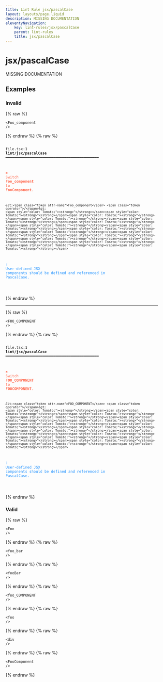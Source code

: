 ```yaml
---
title: Lint Rule jsx/pascalCase
layout: layouts/page.liquid
description: MISSING DOCUMENTATION
eleventyNavigation:
	key: lint-rules/jsx/pascalCase
	parent: lint-rules
	title: jsx/pascalCase
---
```


# jsx/pascalCase

MISSING DOCUMENTATION

<!-- EVERYTHING BELOW IS AUTOGENERATED. SEE SCRIPTS FOLDER FOR UPDATE SCRIPTS hash(d0705c790c90c166ef311f98db19bdde977eb2fe) -->

## Examples
### Invalid
{% raw %}<pre class="language-text"><code class="language-text"><<span class="token attr-name">Foo_component</span> <span class="token operator">/</span>></code></pre>{% endraw %}
{% raw %}<pre class="language-text"><code class="language-text">
 <span style="text-decoration-style: dotted;">file.tsx:1</span> <strong>lint/jsx/pascalCase</strong> ━━━━━━━━━━━━━━━━━━━━━━━━━━━━━━━━━━━━━━━━━━━

  <strong><span style="color: Tomato;">✖ </span></strong><span style="color: Tomato;">Switch </span><span style="color: Tomato;"><strong>Foo_component</strong></span><span style="color: Tomato;"> to </span><span style="color: Tomato;"><strong>FooComponent</strong></span><span style="color: Tomato;">.</span>

    &lt;<span class="token attr-name">Foo_component</span> <span class="token operator">/</span>&gt;
    <span style="color: Tomato;"><strong>^</strong></span><span style="color: Tomato;"><strong>^</strong></span><span style="color: Tomato;"><strong>^</strong></span><span style="color: Tomato;"><strong>^</strong></span><span style="color: Tomato;"><strong>^</strong></span><span style="color: Tomato;"><strong>^</strong></span><span style="color: Tomato;"><strong>^</strong></span><span style="color: Tomato;"><strong>^</strong></span><span style="color: Tomato;"><strong>^</strong></span><span style="color: Tomato;"><strong>^</strong></span><span style="color: Tomato;"><strong>^</strong></span><span style="color: Tomato;"><strong>^</strong></span><span style="color: Tomato;"><strong>^</strong></span><span style="color: Tomato;"><strong>^</strong></span><span style="color: Tomato;"><strong>^</strong></span><span style="color: Tomato;"><strong>^</strong></span><span style="color: Tomato;"><strong>^</strong></span>

  <strong><span style="color: DodgerBlue;">ℹ </span></strong><span style="color: DodgerBlue;">User-defined JSX components should be defined and referenced in</span>
    <span style="color: DodgerBlue;">PascalCase.</span>

</code></pre>{% endraw %}

---------------

{% raw %}<pre class="language-text"><code class="language-text"><<span class="token attr-name">FOO_COMPONENT</span> <span class="token operator">/</span>></code></pre>{% endraw %}
{% raw %}<pre class="language-text"><code class="language-text">
 <span style="text-decoration-style: dotted;">file.tsx:1</span> <strong>lint/jsx/pascalCase</strong> ━━━━━━━━━━━━━━━━━━━━━━━━━━━━━━━━━━━━━━━━━━━

  <strong><span style="color: Tomato;">✖ </span></strong><span style="color: Tomato;">Switch </span><span style="color: Tomato;"><strong>FOO_COMPONENT</strong></span><span style="color: Tomato;"> to </span><span style="color: Tomato;"><strong>FOOCOMPONENT</strong></span><span style="color: Tomato;">.</span>

    &lt;<span class="token attr-name">FOO_COMPONENT</span> <span class="token operator">/</span>&gt;
    <span style="color: Tomato;"><strong>^</strong></span><span style="color: Tomato;"><strong>^</strong></span><span style="color: Tomato;"><strong>^</strong></span><span style="color: Tomato;"><strong>^</strong></span><span style="color: Tomato;"><strong>^</strong></span><span style="color: Tomato;"><strong>^</strong></span><span style="color: Tomato;"><strong>^</strong></span><span style="color: Tomato;"><strong>^</strong></span><span style="color: Tomato;"><strong>^</strong></span><span style="color: Tomato;"><strong>^</strong></span><span style="color: Tomato;"><strong>^</strong></span><span style="color: Tomato;"><strong>^</strong></span><span style="color: Tomato;"><strong>^</strong></span><span style="color: Tomato;"><strong>^</strong></span><span style="color: Tomato;"><strong>^</strong></span><span style="color: Tomato;"><strong>^</strong></span><span style="color: Tomato;"><strong>^</strong></span>

  <strong><span style="color: DodgerBlue;">ℹ </span></strong><span style="color: DodgerBlue;">User-defined JSX components should be defined and referenced in</span>
    <span style="color: DodgerBlue;">PascalCase.</span>

</code></pre>{% endraw %}
### Valid
{% raw %}<pre class="language-text"><code class="language-text"><<span class="token attr-name">Foo</span> <span class="token operator">/</span>></code></pre>{% endraw %}
{% raw %}<pre class="language-text"><code class="language-text"><<span class="token attr-name">foo_bar</span> <span class="token operator">/</span>></code></pre>{% endraw %}
{% raw %}<pre class="language-text"><code class="language-text"><<span class="token attr-name">fooBar</span> <span class="token operator">/</span>></code></pre>{% endraw %}
{% raw %}<pre class="language-text"><code class="language-text"><<span class="token attr-name">foo_COMPONENT</span> <span class="token operator">/</span>></code></pre>{% endraw %}
{% raw %}<pre class="language-text"><code class="language-text"><<span class="token attr-name">foo</span> <span class="token operator">/</span>></code></pre>{% endraw %}
{% raw %}<pre class="language-text"><code class="language-text"><<span class="token attr-name">div</span> <span class="token operator">/</span>></code></pre>{% endraw %}
{% raw %}<pre class="language-text"><code class="language-text"><<span class="token attr-name">FooComponent</span> <span class="token operator">/</span>></code></pre>{% endraw %}
